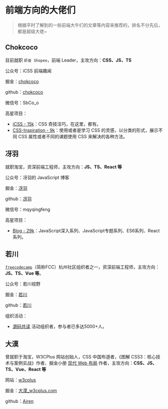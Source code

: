# 前端方向的大佬们

> 根据平时了解到的一些前端大牛们的文章等内容来推荐的，排名不分先后，都是超级大佬~

## Chokcoco

目前就职 `虾皮 Shopee`，前端 Leader，主攻方向：**CSS、JS、TS**

公众号：iCSS 前端趣闻

掘金：[chokcoco](https://juejin.cn/user/2330620350437678)

github：[chokcoco](https://github.com/chokcoco)

微信号：SbCo_o

高星项目：

- [iCSS - 15k](https://github.com/chokcoco/iCSS)：CSS 奇技淫巧，在这里，都有。
- [CSS-Inspiration - 9k](https://github.com/chokcoco/CSS-Inspiration)：使用或者是学习 CSS 的灵感，以分类的形式，展示不同 CSS 属性或者不同的课题使用 CSS 来解决的各种方法。

## 冴羽

就职淘宝，资深前端工程师，主攻方向：**JS、TS、React 等**

公众号：冴羽的 JavaScript 博客

掘金：[冴羽](https://juejin.cn/user/712139234359182)

github：[冴羽](https://github.com/mqyqingfeng)

微信号：mqyqingfeng

高星项目：

- [Blog - 29k](https://github.com/mqyqingfeng/Blog)：JavaScript深入系列、JavaScript专题系列、ES6系列、React系列。

## 若川

[`freecodecamp`](https://learn.freecodecamp.one/)（简称FCC）杭州社区组织者之一，资深前端工程师，主攻方向：**JS、TS、Vue 等**。

公众号：若川视野

掘金：[若川](https://juejin.cn/user/1415826704971918)

github：[若川](https://github.com/lxchuan12)

组织活动：

- [源码共读](https://juejin.cn/pin/7005372623400435725) 活动组织者，参与者已多达5000+人。

## 大漠

曾就职于淘宝，W3CPlus 网站创始人，CSS 中国布道者，《图解 CSS3：核心技术与案例实战》作者、掘金小册 [现代 Web 布局](https://s.juejin.cn/ds/S2JbWm2/) 作者，主攻方向：**CSS、JS、TS、Vue、React 等**

网站：[w3cplus](https://www.w3cplus.com/)

掘金：[大漠_w3cplus.com](https://juejin.cn/user/1908407916041614)

github：[Airen](https://github.com/airen)

